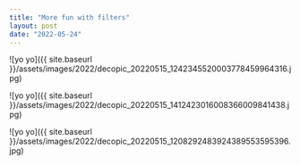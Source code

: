 ```yaml
---
title: "More fun with filters"
layout: post
date: "2022-05-24"
---
```


![yo yo]({{ site.baseurl }}/assets/images/2022/decopic_20220515_1242345520003778459964316.jpg)

![yo yo]({{ site.baseurl }}/assets/images/2022/decopic_20220515_1412423016008366009841438.jpg)

![yo yo]({{ site.baseurl }}/assets/images/2022/decopic_20220515_1208292483924389553595396.jpg)
